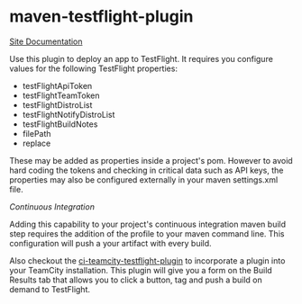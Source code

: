maven-testflight-plugin
=======================

<a href="http://willowtreeapps.github.io/maven-testflight-plugin/index.html">Site Documentation</a>

Use this plugin to deploy an app to TestFlight. It requires you configure values for the following TestFlight properties:

<ul>
    <li>testFlightApiToken</li>
    <li>testFlightTeamToken</li>
    <li>testFlightDistroList</li>
    <li>testFlightNotifyDistroList</li>
    <li>testFlightBuildNotes</li>
    <li>filePath</li>
    <li>replace</li>
</ul>

These may be added as properties inside a project's pom.  However to avoid hard coding the tokens and checking
in critical data such as API keys, the properties may also be configured externally in your maven settings.xml file.


<em>Continuous Integration</em>

Adding this capability to your project's continuous integration maven build step requires the addition of the profile to
your maven command line.   This configuration will push a your artifact with every build.

Also checkout the <a href="https://github.com/willowtreeapps/ci-teamcity-testflight-plugin">ci-teamcity-testflight-plugin</a>
to incorporate a plugin into your TeamCity installation.  This plugin will give you a form on the Build Results tab that
allows you to click a button, tag and push a build on demand to TestFlight.


